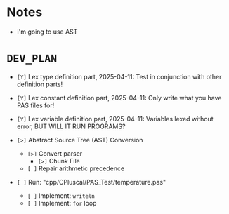 # Notes
* I'm going to use AST


# `DEV_PLAN`
* `[Y]` Lex type definition part, 2025-04-11: Test in conjunction with other definition parts!
* `[Y]` Lex constant definition part, 2025-04-11: Only write what you have PAS files for!
* `[Y]` Lex variable definition part, 2025-04-11: Variables lexed without error, BUT WILL IT RUN PROGRAMS?

* `[>]` Abstract Source Tree (AST) Conversion
    - `[>]` Convert parser
        * `[>]` Chunk File
    - `[ ]` Repair arithmetic precedence

* `[ ]` Run: "cpp/CPluscal/PAS_Test/temperature.pas"
    - `[ ]` Implement: `writeln` 
    - `[ ]` Implement: `for` loop